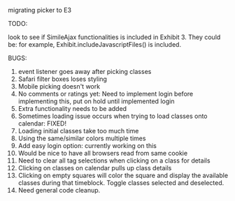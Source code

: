 migrating picker to E3

TODO:

look to see if SimileAjax functionalities is included in Exhibit 3. They could be: for example, Exhibit.includeJavascriptFiles() is included.

BUGS:<br>
1. event listener goes away after picking classes<br>
2. Safari filter boxes loses styling <br>
3. Mobile picking doesn't work <br>
4. No comments or ratings yet: Need to implement login before implementing this, put on hold until implemented login <br>
5. Extra functionality needs to be added <br>
6. Sometimes loading issue occurs when trying to load classes onto calendar: FIXED! <br>
7. Loading initial classes take too much time<br>
8. Using the same/similar colors multiple times<br>
9. Add easy login option: currently working on this<br>
10. Would be nice to have all browsers read from same cookie<br>
11. Need to clear all tag selections when clicking on a class for details <br>
12. Clicking on classes on calendar pulls up class details <br>
13. Clicking on empty squares will color the square and display the available classes during that timeblock. Toggle classes selected and deselected. <br>
14. Need general code cleanup.<br>
